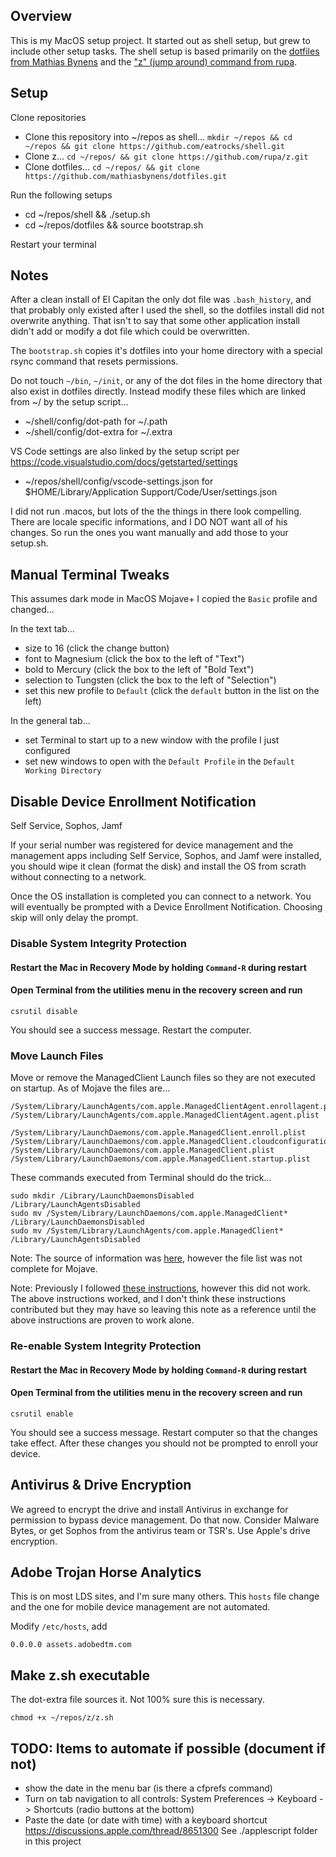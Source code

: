 ## Overview

This is my MacOS setup project. It started out as shell setup, but grew
to include other setup tasks. The shell setup is based primarily on the
[dotfiles from Mathias Bynens](https://github.com/mathiasbynens/dotfiles)
and the ["z" (jump around) command from rupa](https://github.com/rupa/z).

## Setup

Clone repositories

- Clone this repository into ~/repos as shell... `mkdir ~/repos && cd ~/repos && git clone https://github.com/eatrocks/shell.git`
- Clone z... `cd ~/repos/ && git clone https://github.com/rupa/z.git`
- Clone dotfiles... `cd ~/repos/ && git clone https://github.com/mathiasbynens/dotfiles.git`

Run the following setups

- cd ~/repos/shell && ./setup.sh
- cd ~/repos/dotfiles && source bootstrap.sh

Restart your terminal

## Notes

After a clean install of El Capitan the only dot file was `.bash_history`,
and that probably only existed after I used the shell, so the dotfiles
install did not overwrite anything. That isn't to say that some other
application install didn't add or modify a dot file which could be overwritten.

The `bootstrap.sh` copies it's dotfiles into your home directory with
a special rsync command that resets permissions.

Do not touch `~/bin`, `~/init`, or any of the dot files in the home
directory that also exist in dotfiles directly. Instead modify these
files which are linked from ~/ by the setup script...

- ~/shell/config/dot-path for ~/.path
- ~/shell/config/dot-extra for ~/.extra

VS Code settings are also linked by the setup script
per https://code.visualstudio.com/docs/getstarted/settings

- ~/repos/shell/config/vscode-settings.json for \$HOME/Library/Application Support/Code/User/settings.json

I did not run .macos, but lots of the the things in there look compelling.
There are locale specific informations, and I DO NOT want all of his changes.
So run the ones you want manually and add those to your setup.sh.

## Manual Terminal Tweaks

This assumes dark mode in MacOS Mojave+
I copied the `Basic` profile and changed...

In the text tab...

- size to 16 (click the change button)
- font to Magnesium (click the box to the left of "Text")
- bold to Mercury (click the box to the left of "Bold Text")
- selection to Tungsten (click the box to the left of "Selection")
- set this new profile to `Default` (click the `default` button in the list on the left)

In the general tab...

- set Terminal to start up to a new window with the profile I just configured
- set new windows to open with the `Default Profile` in the `Default Working Directory`

## Disable Device Enrollment Notification

Self Service, Sophos, Jamf

If your serial number was registered for device management and the management apps
including Self Service, Sophos, and Jamf were installed, you should wipe it clean
(format the disk) and install the OS from scrath without connecting to a network.

Once the OS installation is completed you can connect to a network. You will eventually
be prompted with a Device Enrollment Notification. Choosing skip will only delay the
prompt.

### Disable System Integrity Protection

#### Restart the Mac in Recovery Mode by holding `Command-R` during restart

#### Open Terminal from the utilities menu in the recovery screen and run

```
csrutil disable
```

You should see a success message. Restart the computer.

### Move Launch Files

Move or remove the ManagedClient Launch files so they are not executed on startup.
As of Mojave the files are...

```
/System/Library/LaunchAgents/com.apple.ManagedClientAgent.enrollagent.plist
/System/Library/LaunchAgents/com.apple.ManagedClientAgent.agent.plist

/System/Library/LaunchDaemons/com.apple.ManagedClient.enroll.plist
/System/Library/LaunchDaemons/com.apple.ManagedClient.cloudconfigurationd.plist
/System/Library/LaunchDaemons/com.apple.ManagedClient.plist
/System/Library/LaunchDaemons/com.apple.ManagedClient.startup.plist
```

These commands executed from Terminal should do the trick...

```
sudo mkdir /Library/LaunchDaemonsDisabled /Library/LaunchAgentsDisabled
sudo mv /System/Library/LaunchDaemons/com.apple.ManagedClient* /Library/LaunchDaemonsDisabled
sudo mv /System/Library/LaunchAgents/com.apple.ManagedClient* /Library/LaunchAgentsDisabled
```

Note: The source of information was [here](https://apple.stackexchange.com/questions/216890/disable-device-enollment-notification-window),
however the file list was not complete for Mojave.

Note: Previously I followed [these instructions](https://gist.github.com/sghiassy/a3927405cf4ffe81242f4ecb01c382ac), however this did not work. The above instructions worked, and I don't think these instructions contributed but they may have so leaving this note as a reference until the above instructions are proven to work alone.

### Re-enable System Integrity Protection

#### Restart the Mac in Recovery Mode by holding `Command-R` during restart

#### Open Terminal from the utilities menu in the recovery screen and run

```
csrutil enable
```

You should see a success message. Restart computer so that the changes take effect. After these
changes you should not be prompted to enroll your device.

## Antivirus & Drive Encryption

We agreed to encrypt the drive and install Antivirus in exchange for permission
to bypass device management. Do that now. Consider Malware Bytes, or get Sophos
from the antivirus team or TSR's. Use Apple's drive encryption.

## Adobe Trojan Horse Analytics

This is on most LDS sites, and I'm sure many others. This `hosts` file change and
the one for mobile device management are not automated.

Modify `/etc/hosts`, add

```
0.0.0.0 assets.adobedtm.com
```

## Make z.sh executable

The dot-extra file sources it. Not 100% sure this is necessary.

```
chmod +x ~/repos/z/z.sh
```

## TODO: Items to automate if possible (document if not)

- show the date in the menu bar (is there a cfprefs command)
- Turn on tab navigation to all controls:
  System Preferences -> Keyboard -> Shortcuts (radio buttons at the bottom)
- Paste the date (or date with time) with a keyboard shortcut
  https://discussions.apple.com/thread/8651300
  See ./applescript folder in this project
